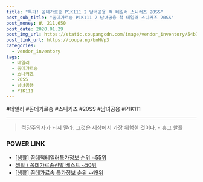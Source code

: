 ```yaml
--- 
title: "특가! 꼼데가르송 P1K111 2 남녀공용 척 테일러 스니커즈 20SS" 
post_sub_title: "꼼데가르송 P1K111 2 남녀공용 척 테일러 스니커즈 20SS" 
post_money: ₩. 211,650 
post_date: 2020.01.29 
post_img_url: https://static.coupangcdn.com/image/vendor_inventory/54b7/b01a7a3b48806a03d42cffa23ef0663beab9227ee9cb85e970a1fb5d60c2.jpg 
post_link_url: https://coupa.ng/bnHVp3 
categories: 
  - vendor_inventory 
tags: 
  - 테일러 
  - 꼼데가르송 
  - 스니커즈 
  - 20SS 
  - 남녀공용 
  - P1K111 
--- 
```

  #테일러 #꼼데가르송 #스니커즈 #20SS #남녀공용 #P1K111 
<hr> 

> 적당주의자가 되지 말라. 그것은 세상에서 가장 위험한 것이다. - 휴그 왈폴 


### POWER LINK

* <a href="https://blog.naver.com/sakai111/221773422614" target="_blank"> [생활] 꼼데척테일러특가정보 순위 ~55위</a>
* <a href="https://blog.naver.com/santokki14/221778455903" target="_blank">생활 / 꼼데가르송신발 베스트 ~50위</a>
* <a href="https://blog.naver.com/sakai111/221782367585" target="_blank"> [생활] 꼼데가르송 특가정보 순위 ~49위</a>
